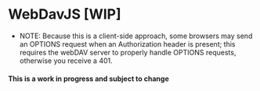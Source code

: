 # WebDavJS [WIP]
* NOTE: Because this is a client-side approach, some browsers may send an OPTIONS request when an Authorization header is present; this requires the webDAV server to properly handle OPTIONS requests, otherwise you receive a 401.

#### This is a work in progress and subject to change

